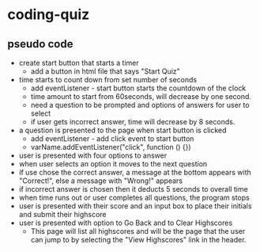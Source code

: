 # coding-quiz

## pseudo code
* create start button that starts a timer
    * add a button in html file that says "Start Quiz"
* time starts to count down from set number of seconds
    * add eventListener - start button starts the countdown of the clock
    * time amount to start from 60seconds, will decrease by one second.
    * need a question to be prompted and options of answers for user to select 
    * if user gets incorrect answer, time will decrease by 8 seconds.
* a question is presented to the page when start button is clicked
    * add eventListener - add click event to start button
    * varName.addEventListener("click", function () {})
* user is presented with four options to answer
* when user selects an option it moves to the next question
* if use chose the correct answer, a message at the bottom appears with "Correct!", else a message with "Wrong!" appears
* if incorrect answer is chosen then it deducts 5 seconds to overall time
* when time runs out or user completes all questions, the program stops
* user is presented with their score and an input box to place their initials and submit their highscore
* user is presented with option to Go Back and to Clear Highscores
    * This page will list all highscores and will be the page that the user can jump to by selecting the "View Highscores" link in the header.
